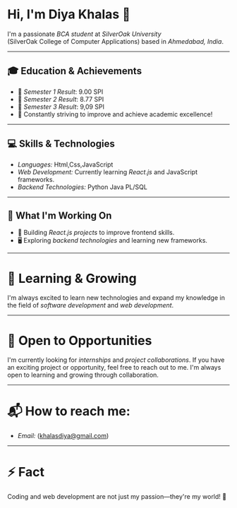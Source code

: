 # Hi, I'm Diya Khalas 👋  
I'm a passionate *BCA student* at *SilverOak University*  
(SilverOak College of Computer Applications) based in *Ahmedabad, India*.  

---

## 🎓 Education & Achievements  
- 📌 *Semester 1 Result*: 9.00 SPI  
- 📌 *Semester 2 Result*: 8.77 SPI
- 📌 *Semester 3 Result*: 9,09 SPI    
- 🎯 Constantly striving to improve and achieve academic excellence!  

---

## 💻 Skills & Technologies  
* *Languages:* Html,Css,JavaScript 
* *Web Development:* Currently learning *React.js* and JavaScript frameworks.  
* *Backend Technologies:* Python Java PL/SQL
 

---

## 🔭 What I'm Working On  
* 🚀 Building *React.js projects* to improve frontend skills.  
* 🖥️ Exploring *backend technologies* and learning new frameworks.

---

  # 🌱 Learning & Growing
I'm always excited to learn new technologies and expand my knowledge in the field of *software development* and *web development*.

---

# 💼 Open to Opportunities
I'm currently looking for *internships* and *project collaborations*. If you have an exciting project or opportunity, feel free to reach out to me. I'm always open to learning and growing through collaboration.

---

# 📬 How to reach me:
- *Email:* (khalasdiya@gmail.com)

---

# ⚡ Fact
Coding and web development are not just my passion—they're my world! 🚀


